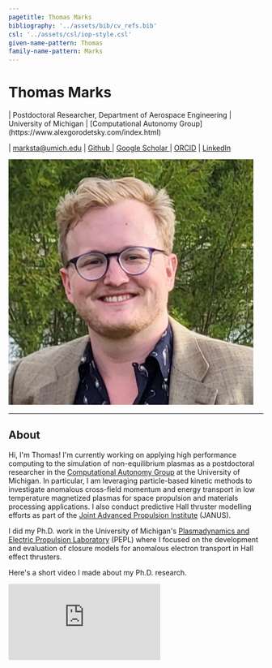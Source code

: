 ```yaml
---
pagetitle: Thomas Marks
bibliography: '../assets/bib/cv_refs.bib'
csl: '../assets/csl/iop-style.csl'
given-name-pattern: Thomas
family-name-pattern: Marks
---
```


# Thomas Marks

<div class="centered-block">
<div class="column">
| Postdoctoral Researcher, Department of Aerospace Engineering 
| University of Michigan
| [Computational Autonomy Group](https://www.alexgorodetsky.com/index.html)
<br>

| <a href="mailto:marksta@umich.edu" class="icon solid fa-envelope">  marksta@umich.edu </a>
| <a href="http://github.com/archermarx" class="icon brands fa-github"> Github </a>
| <a href="https://scholar.google.com/citations?hl=en&user=IRZavLoAAAAJ" class="icon brands fa-google-scholar"> Google Scholar </a>
| <a href="https://orcid.org/0000-0003-3614-6127" class="ai ai-orcid-square"> ORCID</a>
| <a href="https://www.linkedin.com/in/thomas-marks-b4866792/" class="icon brands fa-linkedin"> LinkedIn </a>
</div>
<img src="assets/images/headshot.jpg" id="profile_pic"/>

</div>

<hr>

## About

Hi, I'm Thomas! I'm currently working on applying high performance computing to the simulation of non-equilibrium plasmas
as a postdoctoral researcher in the [Computational Autonomy Group](https://www.alexgorodetsky.com/index.html)
at the University of Michigan.
In particular, I am leveraging particle-based kinetic methods to investigate anomalous cross-field momentum and
energy transport in low temperature magnetized plasmas for space propulsion and materials processing applications.
I also conduct predictive Hall thruster modelling efforts as part of the
[Joint Advanced Propulsion Institute](https://januselectricpropulsion.com/) (JANUS).

I did my Ph.D. work in the University of Michigan's
[Plasmadynamics and Electric Propulsion Laboratory](https://pepl.engin.umich.edu/) (PEPL)
where I focused on the development and evaluation of closure models for anomalous
electron transport in Hall effect thrusters.

Here's a short video I made about my Ph.D. research.

<!-- Copy & Pasted from YouTube -->
<iframe
  class="youtube-video"
  src="https://www.youtube.com/embed/mAfjmGMp43w"
  frameborder="0"
  allow="accelerometer; autoplay; clipboard-write; encrypted-media; gyroscope; picture-in-picture" allowfullscreen>
</iframe>
